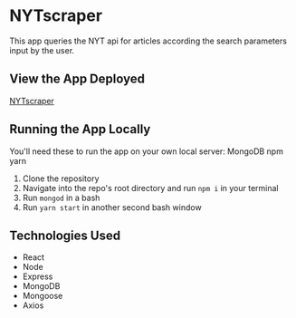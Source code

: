 # NYTscraper

This app queries the NYT api for articles according the search parameters input by the user.  

## View the App Deployed
[NYTscraper](https://nyreactimescraper.herokuapp.com/)

## Running the App Locally

You'll need these to run the app on your own local server:
MongoDB
npm
yarn

1. Clone the repository
2. Navigate into the repo's root directory and run `npm i` in your terminal
3. Run `mongod` in a bash
4. Run `yarn start` in another second bash window


## Technologies Used
* React
* Node
* Express
* MongoDB
* Mongoose
* Axios

